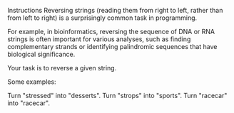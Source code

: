 Instructions
Reversing strings (reading them from right to left, rather than from left to right) is a surprisingly common task in programming.

For example, in bioinformatics, reversing the sequence of DNA or RNA strings is often important for various analyses, such as finding complementary strands or identifying palindromic sequences that have biological significance.

Your task is to reverse a given string.

Some examples:

Turn "stressed" into "desserts".
Turn "strops" into "sports".
Turn "racecar" into "racecar".
